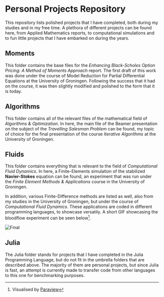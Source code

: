 # Personal Projects Repository
This repository lists polished projects that I have completed, both during my studies and in my free time. A plethora of different projects can be found here, from Applied Mathematics reports, to computational simulations and to fun little projects that I have embarked on during the years.

## Moments
This folder contains the base files for the *Enhancing Black-Scholes Option Pricing: A Method of Moments Approach* report. The first draft of this work was done under the course of Model Reduction for Partial Differential Equations at the University of Groningen. Following the success that it had on the course, it was then slightly modified and polished to the form that it is today.

## Algorithms
This folder contains all of the relevant files of the mathematical field of *Algorithms & Optimization*. In here, the main file of the Beamer presentation on the subject of the *Travelling Salesman Problem* can be found, my topic of choice for the final presentation of the course *Iterative Algorithms* at the University of Groningen.

## Fluids
This folder contains everything that is relevant to the field of *Computational Fluid Dynamics*. In here, a Finite-Elements simulation of the stabilized **Navier-Stokes** equation can be found, an experiment that was run under the *Finite Element Methods & Applications* course in the University of Groningen. 

In addition, various Finite-Difference methods are listed as well, also from my studies in the University of Groningen, but under the course of *Computational Fluid Dynamics*. These applications are coded in different programming languages, to showcase versatily. A short GIF showcasing the bloodflow experiment can be seen below[^1].

![Final](https://github.com/user-attachments/assets/b8a73e2b-91be-428e-851e-b1cf42fbe003)

[^1]: Visualised by [Paraview](https://www.paraview.org/)

## Julia
The Julia folder stands for projects that I have completed in the Julia Programming Language, but do not fit in the umbrella folders that are described above. The majority of them are personal projects, but since Julia is fast, an attempt is currently made to transfer code from other languages to this one for benchmarking purposes.
